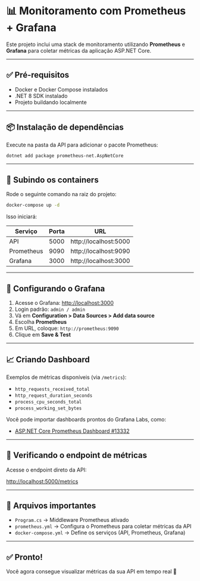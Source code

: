 
# 📊 Monitoramento com Prometheus + Grafana

Este projeto inclui uma stack de monitoramento utilizando **Prometheus** e **Grafana** para coletar métricas da aplicação ASP.NET Core.

---

## ✅ Pré-requisitos

- Docker e Docker Compose instalados
- .NET 8 SDK instalado
- Projeto buildando localmente

---

## 📦 Instalação de dependências

Execute na pasta da API para adicionar o pacote Prometheus:

```bash
dotnet add package prometheus-net.AspNetCore
```

---

## 🚀 Subindo os containers

Rode o seguinte comando na raiz do projeto:

```bash
docker-compose up -d
```

Isso iniciará:

| Serviço     | Porta        | URL                        |
|-------------|--------------|----------------------------|
| API         | 5000         | http://localhost:5000      |
| Prometheus  | 9090         | http://localhost:9090      |
| Grafana     | 3000         | http://localhost:3000      |

---

## 🔧 Configurando o Grafana

1. Acesse o Grafana: [http://localhost:3000](http://localhost:3000)
2. Login padrão: `admin / admin`
3. Vá em **Configuration > Data Sources > Add data source**
4. Escolha **Prometheus**
5. Em URL, coloque: `http://prometheus:9090`
6. Clique em **Save & Test**

---

## 📈 Criando Dashboard

Exemplos de métricas disponíveis (via `/metrics`):

- `http_requests_received_total`
- `http_request_duration_seconds`
- `process_cpu_seconds_total`
- `process_working_set_bytes`

Você pode importar dashboards prontos do Grafana Labs, como:
- [ASP.NET Core Prometheus Dashboard #13332](https://grafana.com/grafana/dashboards/13332)

---

## 🧪 Verificando o endpoint de métricas

Acesse o endpoint direto da API:

[http://localhost:5000/metrics](http://localhost:5000/metrics)

---

## 📂 Arquivos importantes

- `Program.cs` → Middleware Prometheus ativado
- `prometheus.yml` → Configura o Prometheus para coletar métricas da API
- `docker-compose.yml` → Define os serviços (API, Prometheus, Grafana)

---

## ✅ Pronto!

Você agora consegue visualizar métricas da sua API em tempo real 🎯
